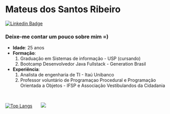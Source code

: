 # Mateus dos Santos Ribeiro

[![Linkedin Badge](https://img.shields.io/badge/linkedin-%230077B5.svg?&style=for-the-badge&logo=linkedin&logoColor=white&link=https://www.linkedin.com/in/mateus-ribeiro-b104a9120/)](https://www.linkedin.com/in/mateus-ribeiro-b104a9120/)



### Deixe-me contar um pouco sobre mim =)
* **Idade**: 25 anos
* **Formação**: 
    1. Graduação em Sistemas de informação - USP (cursando)
    2. Bootcamp Desenvolvedor Java Fullstack - Generation Brasil
* **Experiência**: 
    1. Analista de engenharia de TI - Itaú Unibanco
    2. Professor voluntário de Programaçao Procedural e Programação Orientada a Objetos - IFSP e Associação Vestibulandos da Cidadania
<br>

[![Top Langs](https://github-readme-stats.vercel.app/api/top-langs/?username=MateusDebut&layout=pie&hide=Makefile,css,CMake,Python,Javascript,html&size_weight=1&count_weight=0&langs_count=8)](https://github-readme-stats.vercel.app/api/top-langs/)&nbsp;&nbsp;&nbsp;&nbsp;&nbsp;&nbsp;   ![](https://media0.giphy.com/media/2IudUHdI075HL02Pkk/giphy.gif)


